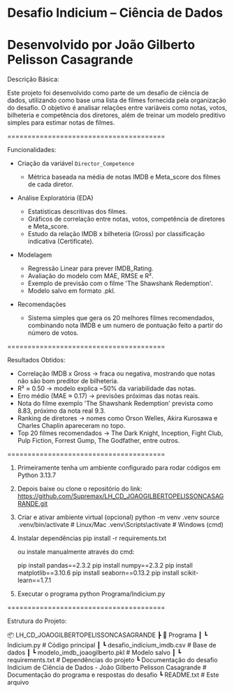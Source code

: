Desafio Indicium – Ciência de Dados
=======================================

Desenvolvido por João Gilberto Pelisson Casagrande 
=======================================

Descrição Básica:

Este projeto foi desenvolvido como parte de um desafio de ciência de dados, utilizando como base uma lista de filmes fornecida pela organização do desafio. 
O objetivo é analisar relações entre variáveis como notas, votos, bilheteria e competência dos diretores, além de treinar um modelo preditivo simples para estimar notas de filmes.

=======================================

Funcionalidades:

- Criação da variável `Director_Competence`
  - Métrica baseada na média de notas IMDB e Meta_score dos filmes de cada diretor.

- Análise Exploratória (EDA)
  - Estatísticas descritivas dos filmes.
  - Gráficos de correlação entre notas, votos, competência de diretores e Meta_score.
  - Estudo da relação IMDB x bilheteria (Gross) por classificação indicativa (Certificate).

- Modelagem
  - Regressão Linear para prever IMDB_Rating.
  - Avaliação do modelo com MAE, RMSE e R².
  - Exemplo de previsão com o filme 'The Shawshank Redemption'.
  - Modelo salvo em formato .pkl.

- Recomendações
  - Sistema simples que gera os 20 melhores filmes recomendados, combinando nota IMDB e um numero de pontuação feito a partir do número de votos.

=======================================

Resultados Obtidos:

- Correlação IMDB x Gross → fraca ou negativa, mostrando que notas não são bom preditor de bilheteria.
- R² ≈ 0.50 → modelo explica ~50% da variabilidade das notas.
- Erro médio (MAE ≈ 0.17) → previsões próximas das notas reais.
- Nota do filme exemplo 'The Shawshank Redemption' prevista como 8.83, próximo da nota real 9.3.
- Ranking de diretores → nomes como Orson Welles, Akira Kurosawa e Charles Chaplin apareceram no topo.
- Top 20 filmes recomendados → The Dark Knight, Inception, Fight Club, Pulp Fiction, Forrest Gump, The Godfather, entre outros.

=======================================

1. Primeiramente tenha um ambiente configurado para rodar códigos em Python 3.13.7

2. Depois baixe ou clone o repositório do link: https://github.com/Supremax/LH_CD_JOAOGILBERTOPELISSONCASAGRANDE.git

3. Criar e ativar ambiente virtual (opcional)
   python -m venv .venv
   source .venv/bin/activate   # Linux/Mac
   .venv\Scripts\activate      # Windows (cmd)

4. Instalar dependências
   pip install -r requirements.txt
   
   ou instale manualmente através do cmd:
   
   pip install pandas==2.3.2
   pip install numpy==2.3.2
   pip install matplotlib==3.10.6
   pip install seaborn==0.13.2
   pip install scikit-learn==1.7.1

6. Executar o programa
   python Programa/Indicium.py

=======================================

Estrutura do Projeto:

📦 LH_CD_JOAOGILBERTOPELISSONCASAGRANDE
 ┣ 📂 Programa
 ┃ ┗ Indicium.py               	    # Código principal
 ┃ ┗ desafio_indicium_imdb.csv   	  # Base de dados
 ┃ ┗ modelo_imdb_joaogilberto.pkl   # Modelo salvo
 ┃ ┗ requirements.txt          	    # Dependências do projeto
 ┗ Documentação do desafio Indicium de Ciência de Dados - João Gilberto Pelisson Casagrande           # Documentação do programa e respostas do desafio
 ┗ README.txt                       # Este arquivo
